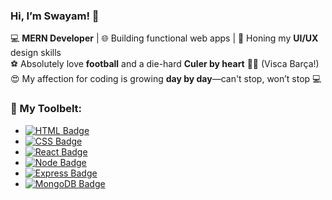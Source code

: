 ### Hi, I’m Swayam! 👋  
💻 **MERN Developer** | 🌐 Building functional web apps | 🎨 Honing my **UI/UX** design skills  
⚽ Absolutely love **football** and a die-hard **Culer by heart** 🔴🔵 (Visca Barça!)  
😍 My affection for coding is growing **day by day**—can't stop, won’t stop 💻 

### 🔧 My Toolbelt:

- [![HTML Badge](https://img.shields.io/badge/HTML-E34F26?style=for-the-badge&logo=html5&logoColor=white)](https://developer.mozilla.org/en-US/docs/Web/HTML)
- [![CSS Badge](https://img.shields.io/badge/CSS-1572B6?style=for-the-badge&logo=css3&logoColor=white)](https://developer.mozilla.org/en-US/docs/Web/CSS)
- [![React Badge](https://img.shields.io/badge/React-61DAFB?style=for-the-badge&logo=react&logoColor=black)](https://react.dev/)
- [![Node Badge](https://img.shields.io/badge/Node.js-339933?style=for-the-badge&logo=nodedotjs&logoColor=white)](https://nodejs.org/)
- [![Express Badge](https://img.shields.io/badge/Express.js-000000?style=for-the-badge&logo=express&logoColor=white)](https://expressjs.com/)
- [![MongoDB Badge](https://img.shields.io/badge/MongoDB-47A248?style=for-the-badge&logo=mongodb&logoColor=white)](https://www.mongodb.com/)



